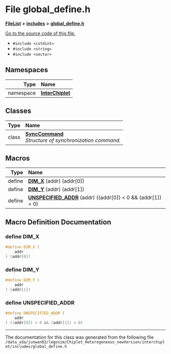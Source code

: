 
# File global\_define.h



[**FileList**](files.md) **>** [**includes**](dir_943fa6db2bfb09b7dcf1f02346dde40e.md) **>** [**global\_define.h**](global__define_8h.md)

[Go to the source code of this file.](global__define_8h_source.md)



* `#include <cstdint>`
* `#include <string>`
* `#include <vector>`









## Namespaces

| Type | Name |
| ---: | :--- |
| namespace | [**InterChiplet**](namespaceInterChiplet.md) <br> |

## Classes

| Type | Name |
| ---: | :--- |
| class | [**SyncCommand**](classInterChiplet_1_1SyncCommand.md) <br>_Structure of synchronization command._  |












## Macros

| Type | Name |
| ---: | :--- |
| define  | [**DIM\_X**](global__define_8h.md#define-dim_x) (addr) (addr[0])<br> |
| define  | [**DIM\_Y**](global__define_8h.md#define-dim_y) (addr) (addr[1])<br> |
| define  | [**UNSPECIFIED\_ADDR**](global__define_8h.md#define-unspecified_addr) (addr) ((addr[0]) &lt; 0 && (addr[1]) &lt; 0)<br> |

## Macro Definition Documentation



### define DIM\_X 

```C++
#define DIM_X (
    addr
) (addr[0])
```




### define DIM\_Y 

```C++
#define DIM_Y (
    addr
) (addr[1])
```




### define UNSPECIFIED\_ADDR 

```C++
#define UNSPECIFIED_ADDR (
    addr
) ((addr[0]) < 0 && (addr[1]) < 0)
```




------------------------------
The documentation for this class was generated from the following file `/data_sda/junwan02/legosim/Chiplet_Heterogeneous_newVersion/interchiplet/includes/global_define.h`